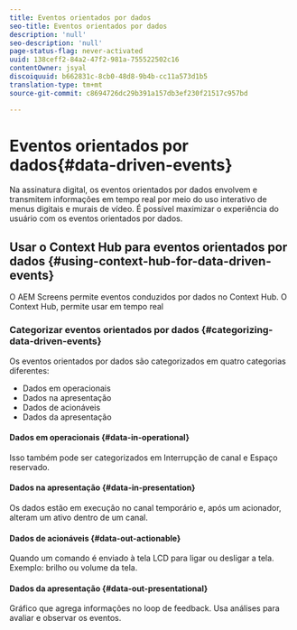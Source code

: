 ```yaml
---
title: Eventos orientados por dados
seo-title: Eventos orientados por dados
description: 'null'
seo-description: 'null'
page-status-flag: never-activated
uuid: 138ceff2-84a2-47f2-981a-755522502c16
contentOwner: jsyal
discoiquuid: b662831c-8cb0-48d8-9b4b-cc11a573d1b5
translation-type: tm+mt
source-git-commit: c8694726dc29b391a157db3ef230f21517c957bd

---
```



# Eventos orientados por dados{#data-driven-events}

Na assinatura digital, os eventos orientados por dados envolvem e transmitem informações em tempo real por meio do uso interativo de menus digitais e murais de vídeo. É possível maximizar o experiência do usuário com os eventos orientados por dados.

## Usar o Context Hub para eventos orientados por dados {#using-context-hub-for-data-driven-events}

O AEM Screens permite eventos conduzidos por dados no Context Hub. O Context Hub, permite usar em tempo real

### Categorizar eventos orientados por dados {#categorizing-data-driven-events}

Os eventos orientados por dados são categorizados em quatro categorias diferentes:

* Dados em operacionais
* Dados na apresentação
* Dados de acionáveis
* Dados da apresentação

#### Dados em operacionais {#data-in-operational}

Isso também pode ser categorizados em Interrupção de canal e Espaço reservado.

#### Dados na apresentação {#data-in-presentation}

Os dados estão em execução no canal temporário e, após um acionador, alteram um ativo dentro de um canal.

#### Dados de acionáveis {#data-out-actionable}

Quando um comando é enviado à tela LCD para ligar ou desligar a tela. Exemplo: brilho ou volume da tela.

#### Dados da apresentação {#data-out-presentational}

Gráfico que agrega informações no loop de feedback. Usa análises para avaliar e observar os eventos.
